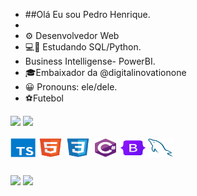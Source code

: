 - ##Olá Eu sou Pedro Henrique.
- 
- ⚙ Desenvolvedor Web
- 💻💾 Estudando SQL/Python.
- Business Intelligense- PowerBI.
- 🎓Embaixador da @digitalinovationone
- 😀 Pronouns: ele/dele.
- ⚽Futebol


<div align="center 
<a href="https://github.com/Pedroleoncio">
<img height="180em" src="https://github-readme-stats.vercel.app/api?username=Pedroleoncio&show_icons=true&theme=dracula&include_all_commits=true&count_private=true"/>
<img height="180em" src="https://github-readme-stats.vercel.app/api/top-langs/?username=Pedroleoncio&layout=compact&langs_count=7&theme=dracula"/>
                                                                                                                                                 </div >
<div style="display: inline_block">    <br 
<img align="center" alt="Rafa-Js" height="30" width="40" src="https://raw.githubusercontent.com/devicons/devicon/master/icons/javascript/javascript-plain.svg">
<img align="center" alt="Rafa-Ts" height="30" width="40" src="https://raw.githubusercontent.com/devicons/devicon/master/icons/typescript/typescript-plain.svg">
<img align="center" alt="Rafa-HTML" height="30" width="40" src="https://raw.githubusercontent.com/devicons/devicon/master/icons/html5/html5-original.svg">
<img align="center" alt="Rafa-CSS" height="30" width="40" src="https://raw.githubusercontent.com/devicons/devicon/master/icons/css3/css3-original.svg">
<img align="center" alt="Rafa-Csharp" height="30" width="40" src="https://raw.githubusercontent.com/devicons/devicon/master/icons/csharp/csharp-original.svg">
<img align="center" alt="Rafa-Bootstrap" height="30" width="40" src="https://raw.githubusercontent.com/devicons/devicon/master/icons/bootstrap/bootstrap-original.svg">
<img align="center" alt="Rafa-Bootstrap" height="30" width="40" src="https://raw.githubusercontent.com/devicons/devicon/master/icons/mysql/mysql-original.svg">

</div>

##

<div> 
   
<a href = "mailto:phleonciosilva@gmail.com"><img src="https://img.shields.io/badge/-Gmail-%23333?style=for-the-badge&logo=gmail&logoColor=white" target="_blank"></a>
<a href="https://www.linkedin.com/in/pedro-henrique-a15917b2/" target="_blank"><img src="https://img.shields.io/badge/-LinkedIn-%230077B5?style=for-the-badge&logo=linkedin&logoColor=white" target="_blank"></a> 

</div>
